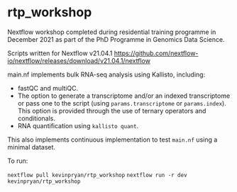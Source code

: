 # rtp_workshop
Nextflow workshop completed during residential training programme in December 2021 as part of the PhD Programme in Genomics Data Science.

Scripts written for Nextflow v21.04.1 https://github.com/nextflow-io/nextflow/releases/download/v21.04.1/nextflow

main.nf implements bulk RNA-seq analysis using Kallisto, including: 
 - fastQC and multiQC. 
 - The option to generate a transcriptome and/or an indexed transcriptome or pass one to the script (using `params.transcriptome` or `params.index`). This option is provided through the use of ternary operators and conditionals.
 - RNA quantification using `kallisto quant`.

This also implements continuous implementation to test `main.nf` using a minimal dataset.

To run:

`nextflow pull kevinpryan/rtp_workshop`
`nextflow run -r dev kevinpryan/rtp_workshop`



